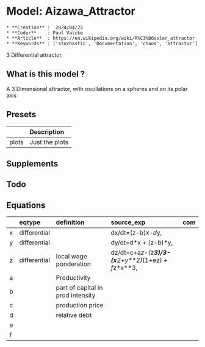 # Model: Aizawa_Attractor


    * **Creation** :  2024/04/23
    * **Coder**    : Paul Valcke
    * **Article**  : https://en.wikipedia.org/wiki/R%C3%B6ssler_attractor
    * **Keywords** : ['stochastic', 'Documentation', 'chaos', 'attractor']
    

3 Differential attractor. 


## What is this model ?

A 3 Dimensional attractor, with oscillations on a spheres and on its polar axis



## Presets
|       | Description    |
|:------|:---------------|
| plots | Just the plots |
## Supplements

## Todo

## Equations
|    | eqtype       | definition                        | source_exp                                           | com   |
|:---|:-------------|:----------------------------------|:-----------------------------------------------------|:------|
| x  | differential |                                   | dx/dt=(z-b)*x-d*y,                                   |       |
| y  | differential |                                   | dy/dt=d*x + (z-b)*y,                                 |       |
| z  | differential | local wage ponderation            | dz/dt=c+a*z-(z**3)/3-(x**2+y**2)*(1+e*z) + f*z*x**3, |       |
| a  |              | Productivity                      |                                                      |       |
| b  |              | part of capital in prod intensity |                                                      |       |
| c  |              | production price                  |                                                      |       |
| d  |              | relative debt                     |                                                      |       |
| e  |              |                                   |                                                      |       |
| f  |              |                                   |                                                      |       |